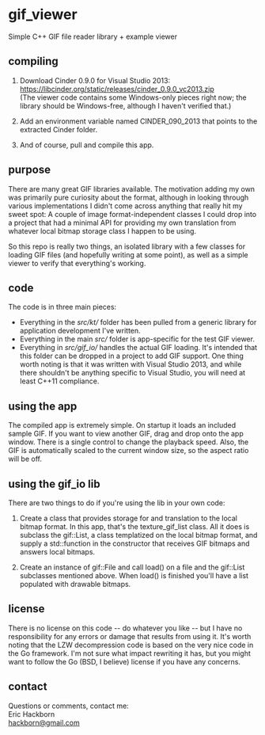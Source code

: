 # gif_viewer
Simple C++ GIF file reader library + example viewer

## compiling
1. Download Cinder 0.9.0 for Visual Studio 2013:<br>
https://libcinder.org/static/releases/cinder_0.9.0_vc2013.zip<br>
(The viewer code contains some Windows-only pieces right now; the library should be Windows-free, although I haven't verified that.)

2. Add an environment variable named CINDER_090_2013 that points to the extracted Cinder folder.

3. And of course, pull and compile this app.

## purpose
There are many great GIF libraries available. The motivation adding my own was primarily pure curiosity about the format, although in looking through various implementations I didn't come across anything that really hit my sweet spot: A couple of image format-independent classes I could drop into a project that had a minimal API for providing my own translation from whatever local bitmap storage class I happen to be using.

So this repo is really two things, an isolated library with a few classes for loading GIF files (and hopefully writing at some point), as well as a simple viewer to verify that everything's working.

## code
The code is in three main pieces:
* Everything in the *src/kt/* folder has been pulled from a generic library for application development I've written.
* Everything in the main *src/* folder is app-specific for the test GIF viewer.
* Everything in *src/gif_io/* handles the actual GIF loading. It's intended that this folder can be dropped in a project to add GIF support. One thing worth noting is that it was written with Visual Studio 2013, and while there shouldn't be anything specific to Visual Studio, you will need at least C++11 compliance.

## using the app
The compiled app is extremely simple. On startup it loads an included sample GIF. If you want to view another GIF, drag and drop onto the app window. There is a single control to change the playback speed. Also, the GIF is automatically scaled to the current window size, so the aspect ratio will be off.

## using the gif_io lib
There are two things to do if you're using the lib in your own code:

1. Create a class that provides storage for and translation to the local bitmap format. In this app, that's the texture_gif_list class.  All it does is subclass the gif::List, a class templatized on the local bitmap format, and supply a std::function in the constructor that receives GIF bitmaps and answers local bitmaps.

2. Create an instance of gif::File and call load() on a file and the gif::List subclasses mentioned above. When load() is finished you'll have a list populated with drawable bitmaps.

## license
There is no license on this code -- do whatever you like -- but I have no responsibility for any errors or damage that results from using it. It's worth noting that the LZW decompression code is based on the very nice code in the Go framework. I'm not sure what impact rewriting it has, but you might want to follow the Go (BSD, I believe) license if you have any concerns.

## contact
Questions or comments, contact me:<br>
Eric Hackborn<br>
hackborn@gmail.com
